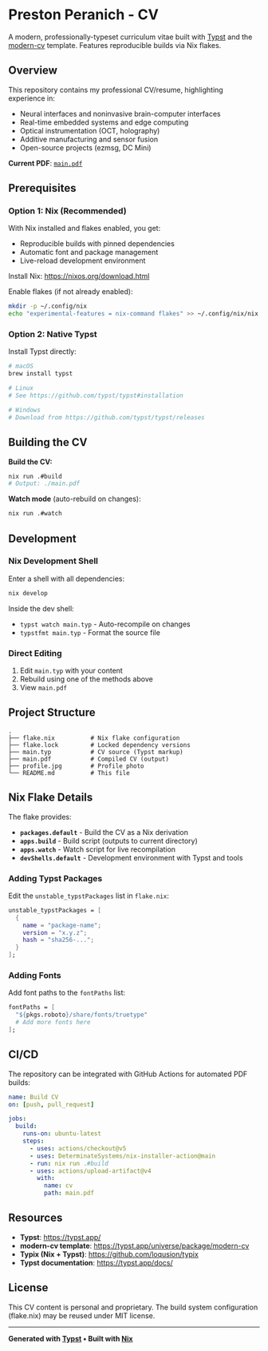 # Preston Peranich - CV

A modern, professionally-typeset curriculum vitae built with [Typst](https://typst.app/) and the [modern-cv](https://typst.app/universe/package/modern-cv) template. Features reproducible builds via Nix flakes.

## Overview

This repository contains my professional CV/resume, highlighting experience in:

- Neural interfaces and noninvasive brain-computer interfaces
- Real-time embedded systems and edge computing
- Optical instrumentation (OCT, holography)
- Additive manufacturing and sensor fusion
- Open-source projects (ezmsg, DC Mini)

**Current PDF**: [`main.pdf`](./main.pdf)

## Prerequisites

### Option 1: Nix (Recommended)

With Nix installed and flakes enabled, you get:

- Reproducible builds with pinned dependencies
- Automatic font and package management
- Live-reload development environment

Install Nix: <https://nixos.org/download.html>

Enable flakes (if not already enabled):

```bash
mkdir -p ~/.config/nix
echo "experimental-features = nix-command flakes" >> ~/.config/nix/nix.conf
```

### Option 2: Native Typst

Install Typst directly:

```bash
# macOS
brew install typst

# Linux
# See https://github.com/typst/typst#installation

# Windows
# Download from https://github.com/typst/typst/releases
```

## Building the CV

**Build the CV:**

```bash
nix run .#build
# Output: ./main.pdf
```

**Watch mode** (auto-rebuild on changes):

```bash
nix run .#watch
```

## Development

### Nix Development Shell

Enter a shell with all dependencies:

```bash
nix develop
```

Inside the dev shell:

- `typst watch main.typ` - Auto-recompile on changes
- `typstfmt main.typ` - Format the source file

### Direct Editing

1. Edit `main.typ` with your content
1. Rebuild using one of the methods above
1. View `main.pdf`

## Project Structure

```
.
├── flake.nix          # Nix flake configuration
├── flake.lock         # Locked dependency versions
├── main.typ           # CV source (Typst markup)
├── main.pdf           # Compiled CV (output)
├── profile.jpg        # Profile photo
└── README.md          # This file
```

## Nix Flake Details

The flake provides:

- **`packages.default`** - Build the CV as a Nix derivation
- **`apps.build`** - Build script (outputs to current directory)
- **`apps.watch`** - Watch script for live recompilation
- **`devShells.default`** - Development environment with Typst and tools

### Adding Typst Packages

Edit the `unstable_typstPackages` list in `flake.nix`:

```nix
unstable_typstPackages = [
  {
    name = "package-name";
    version = "x.y.z";
    hash = "sha256-...";
  }
];
```

### Adding Fonts

Add font paths to the `fontPaths` list:

```nix
fontPaths = [
  "${pkgs.roboto}/share/fonts/truetype"
  # Add more fonts here
];
```

## CI/CD

The repository can be integrated with GitHub Actions for automated PDF builds:

```yaml
name: Build CV
on: [push, pull_request]

jobs:
  build:
    runs-on: ubuntu-latest
    steps:
      - uses: actions/checkout@v5
      - uses: DeterminateSystems/nix-installer-action@main
      - run: nix run .#build
      - uses: actions/upload-artifact@v4
        with:
          name: cv
          path: main.pdf
```

## Resources

- **Typst**: <https://typst.app/>
- **modern-cv template**: <https://typst.app/universe/package/modern-cv>
- **Typix (Nix + Typst)**: <https://github.com/loqusion/typix>
- **Typst documentation**: <https://typst.app/docs/>

## License

This CV content is personal and proprietary. The build system configuration (flake.nix) may be reused under MIT license.

______________________________________________________________________

**Generated with [Typst](https://typst.app/) • Built with [Nix](https://nixos.org/)**

